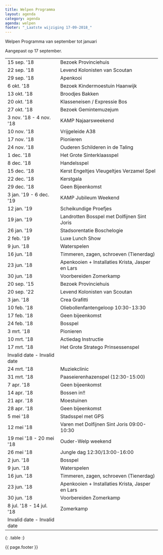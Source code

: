 ```yaml
---
title: Welpen Programma
layout: agenda
category: agenda
agenda: welpen
footer: "_Laatste wijziging 17-09-2018_"
---
```


Welpen Programma van september tot januari

Aangepast op 17 september.

| | |
|---|---|
| 15 sep. '18 | Bezoek Provinciehuis |
| 22 sep. '18 | Levend Kolonisten van Scoutan |
| 29 sep. '18 | Apenkooi |
| 6 okt. '18 | Bezoek Kindermoestuin Haanwijk |
| 13 okt. '18 | Broodjes Bakken |
| 20 okt. '18 | Klasseneisen / Expressie Bos |
| 27 okt. '18 | Bezoek Gemintemuzejum |
| 3 nov. '18 - 4 nov. '18 | KAMP Najaarsweekend |
| 10 nov. '18 | Vrijgeleide A38 |
| 17 nov. '18 | Pionieren |
| 24 nov. '18 | Ouderen Schilderen in de Taling |
| 1 dec. '18 | Het Grote Sinterklaasspel |
| 8 dec. '18 | Handelsspel |
| 15 dec. '18 | Kerst Engeltjes Vleugeltjes Verzamel Spel |
| 22 dec. '18 | Kerstgala |
| 29 dec. '18 | Geen Bijeenkomst |
| 3 jan. '19 - 6 dec. '19 | KAMP Jubileum Weekend |
| 12 jan. '19 | Scheikundige Proefjes |
| 19 jan. '19 | Landrotten Bosspel met Dolfijnen Sint Joris |
| 26 jan. '19 | Stadsorentatie Boschelogie |
| 2 feb. '19 | Luxe Lunch Show |
| 9 jun. '18 | Waterspelen |
| 16 jun. '18 | Timmeren, zagen, schroeven (Tienerdag) |
| 23 jun. '18 | Apenkooien + Installaties Krista, Jasper en Lars |
| 30 jun. '18 | Voorbereiden Zomerkamp |
| 20 sep. '15 | Bezoek Provinciehuis |
| 20 sep. '22 | Levend Kolonisten van Scoutan |
| 3 jan. '18 | Crea Grafitti |
| 10 feb. '18 | Oliebollenfantengeloop 10:30-13:30 |
| 17 feb. '18 | Geen bijeenkomst |
| 24 feb. '18 | Bosspel |
| 3 mrt. '18 | Pionieren |
| 10 mrt. '18 | Actiedag Instructie |
| 17 mrt. '18 | Het Grote Stratego Prinsessenspel |
| Invalid date - Invalid date |  |
| 24 mrt. '18 | Muziekclinic |
| 31 mrt. '18 | Paaseierenhazenspel (12:30-15:00) |
| 7 apr. '18 | Geen bijeenkomst |
| 14 apr. '18 | Bossen in!! |
| 21 apr. '18 | Moestuinen |
| 28 apr. '18 | Geen bijeenkomst |
| 5 mei '18 | Stadsspel met GPS |
| 12 mei '18 | Varen met Dolfijnen Sint Joris 09:00-10:30 |
| 19 mei '18 - 20 mei '18 | Ouder-Welp weekend |
| 26 mei '18 | Jungle dag 12:30/13:00-16:00 |
| 2 jun. '18 | Bosspel |
| 9 jun. '18 | Waterspelen |
| 16 jun. '18 | Timmeren, zagen, schroeven (Tienerdag) |
| 23 jun. '18 | Apenkooien + Installaties Krista, Jasper en Lars |
| 30 jun. '18 | Voorbereiden Zomerkamp |
| 8 jul. '18 - 14 jul. '18 | Zomerkamp |
| Invalid date - Invalid date |  |
{: .table :}

{{ page.footer }}
